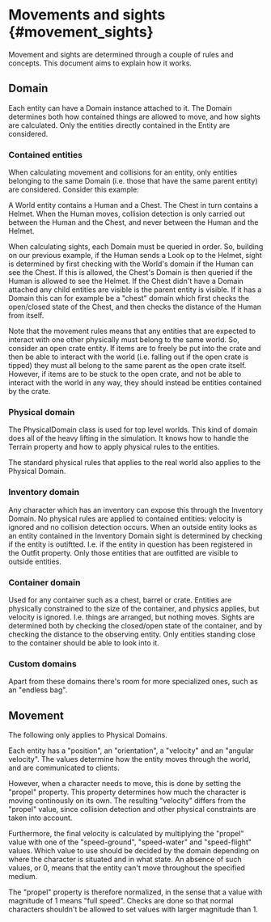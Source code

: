 Movements and sights      {#movement_sights}
=====

Movement and sights are determined through a couple of rules and concepts. This document aims to explain how it works.

## Domain

Each entity can have a Domain instance attached to it. The Domain determines both how contained things are allowed to move, and how sights are calculated.
Only the entities directly contained in the Entity are considered.

### Contained entities

When calculating movement and collisions for an entity, only entities belonging to the same Domain (i.e. those that have the same parent entity) are considered. Consider this example:

A World entity contains a Human and a Chest. The Chest in turn contains a Helmet.
When the Human moves, collision detection is only carried out between the Human and the Chest, and never between the Human and the Helmet.

When calculating sights, each Domain must be queried in order. So, building on our previous example, if the Human sends a Look op to the Helmet, sight is determined by first checking with the World's domain if the Human can see the Chest. If this is allowed, the Chest's Domain is then queried if the Human is allowed to see the Helmet. If the Chest didn't have a Domain attached any child entities are visible is the parent entity is visible. If it has a Domain this can for example be a "chest" domain which first checks the open/closed state of the Chest, and then checks the distance of the Human from itself.

Note that the movement rules means that any entities that are expected to interact with one other physically must belong to the same world. So, consider an open crate entity. If items are to freely be put into the crate and then be able to interact with the world (i.e. falling out if the open crate is tipped) they must all belong to the same parent as the open crate itself. However, if items are to be stuck to the open crate, and not be able to interact with the world in any way, they should instead be entities contained by the crate.

### Physical domain

The PhysicalDomain class is used for top level worlds. This kind of domain does all of the heavy lifting in the simulation. It knows how to handle the Terrain property and how to apply physical rules to the entities.

The standard physical rules that applies to the real world also applies to the Physical Domain.

### Inventory domain

Any character which has an inventory can expose this through the Inventory Domain. No physical rules are applied to contained entities: velocity is ignored and no collision detection occurs. When an outside entity looks as an entity contained in the Inventory Domain sight is determined by checking if the entity is outiftted. I.e. if the entity in question has been registered in the Outfit property. Only those entities that are outfitted are visible to outside entities.

### Container domain

Used for any container such as a chest, barrel or crate. Entities are physically constrained to the size of the container, and physics applies, but velocity is ignored. I.e. things are arranged, but nothing moves.
Sights are determined both by checking the closed/open state of the container, and by checking the distance to the observing entity. Only entities standing close to the container should be able to look into it.

### Custom domains

Apart from these domains there's room for more specialized ones, such as an "endless bag".

## Movement

The following only applies to Physical Domains.

Each entity has a "position", an "orientation", a "velocity" and an "angular velocity". The values determine how the entity moves through the world, and are communicated to clients.

However, when a character needs to move, this is done by setting the "propel" property. This property determines how much the character is moving continously on its own. The resulting "velocity" differs from the "propel" value, since collision detection and other physical constraints are taken into account.

Furthermore, the final velocity is calculated by multiplying the "propel" value with one of the "speed-ground", "speed-water" and "speed-flight" values. Which value to use should be decided by the domain depending on where the character is situated and in what state. An absence of such values, or 0, means that the entity can't move throughout the specified medium.

The "propel" property is therefore normalized, in the sense that a value with magnitude of 1 means "full speed". Checks are done so that normal characters shouldn't be allowed to set values with larger magnitude than 1.










